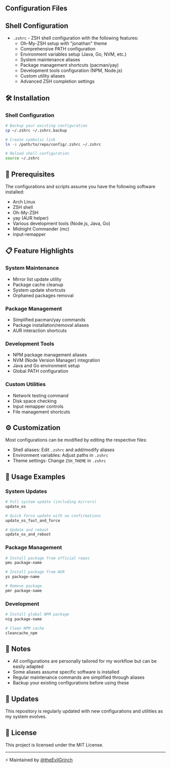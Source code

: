 ## Configuration Files

## Shell Configuration
- `.zshrc` - ZSH shell configuration with the following features:
  - Oh-My-ZSH setup with "jonathan" theme
  - Comprehensive PATH configuration
  - Environment variables setup (Java, Go, NVM, etc.)
  - System maintenance aliases
  - Package management shortcuts (pacman/yay)
  - Development tools configuration (NPM, Node.js)
  - Custom utility aliases
  - Advanced ZSH completion settings

## 🛠️ Installation

### Shell Configuration
```bash
# Backup your existing configuration
cp ~/.zshrc ~/.zshrc.backup

# Create symbolic link
ln -s /path/to/repo/config/.zshrc ~/.zshrc

# Reload shell configuration
source ~/.zshrc
```

## 🔧 Prerequisites

The configurations and scripts assume you have the following software installed:
- Arch Linux
- ZSH shell
- Oh-My-ZSH
- yay (AUR helper)
- Various development tools (Node.js, Java, Go)
- Midnight Commander (mc)
- input-remapper

## 📋 Feature Highlights

### System Maintenance
- Mirror list update utility
- Package cache cleanup
- System update shortcuts
- Orphaned packages removal

### Package Management
- Simplified pacman/yay commands
- Package installation/removal aliases
- AUR interaction shortcuts

### Development Tools
- NPM package management aliases
- NVM (Node Version Manager) integration
- Java and Go environment setup
- Global PATH configuration

### Custom Utilities
- Network testing command
- Disk space checking
- Input remapper controls
- File management shortcuts

## ⚙️ Customization

Most configurations can be modified by editing the respective files:
- Shell aliases: Edit `.zshrc` and add/modify aliases
- Environment variables: Adjust paths in `.zshrc`
- Theme settings: Change `ZSH_THEME` in `.zshrc`

## 🚀 Usage Examples

### System Updates
```bash
# Full system update (including mirrors)
update_os

# Quick force update with no confirmations
update_os_fast_and_force

# Update and reboot
update_os_and_reboot
```

### Package Management
```bash
# Install package from official repos
pms package-name

# Install package from AUR
ys package-name

# Remove package
pmr package-name
```

### Development
```bash
# Install global NPM package
nig package-name

# Clean NPM cache
cleancache_npm
```

## 📝 Notes

- All configurations are personally tailored for my workflow but can be easily adapted
- Some aliases assume specific software is installed
- Regular maintenance commands are simplified through aliases
- Backup your existing configurations before using these

## 🔄 Updates

This repository is regularly updated with new configurations and utilities as my system evolves.

## 📄 License

This project is licensed under the MIT License.

---

⚡️ Maintained by [@theEvilGrinch](https://github.com/theEvilGrinch)